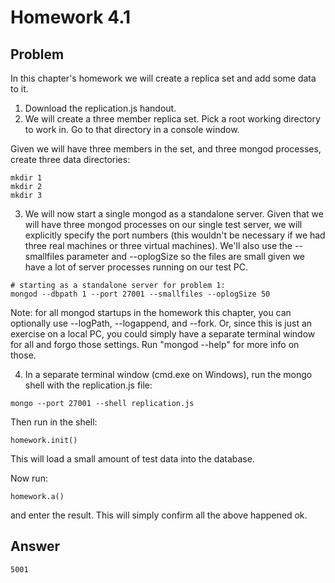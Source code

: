 # Homework 4.1

## Problem

In this chapter's homework we will create a replica set and add some data to it.

1. Download the replication.js handout.  
2. We will create a three member replica set. Pick a root working directory to work in. Go to that directory in a console window.

Given we will have three members in the set, and three mongod processes, create three data directories:
```
mkdir 1
mkdir 2
mkdir 3
```
3. We will now start a single mongod as a standalone server. Given that we will have three mongod processes on our single test server, we will explicitly specify the port numbers (this wouldn't be necessary if we had three real machines or three virtual machines). We'll also use the --smallfiles parameter and --oplogSize so the files are small given we have a lot of server processes running on our test PC.
```
# starting as a standalone server for problem 1:
mongod --dbpath 1 --port 27001 --smallfiles --oplogSize 50
```
Note: for all mongod startups in the homework this chapter, you can optionally use --logPath, --logappend, and --fork. Or, since this is just an exercise on a local PC, you could simply have a separate terminal window for all and forgo those settings. Run "mongod --help" for more info on those.

4. In a separate terminal window (cmd.exe on Windows), run the mongo shell with the replication.js file:
```
mongo --port 27001 --shell replication.js
```
Then run in the shell:
```
homework.init()
```
This will load a small amount of test data into the database.

Now run:
```
homework.a()
```
and enter the result. This will simply confirm all the above happened ok.
## Answer
```
5001
```